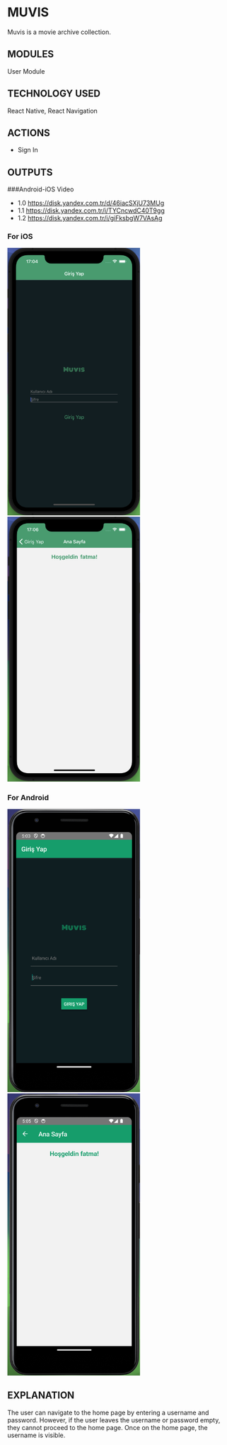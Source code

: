 
# MUVIS
Muvis is a movie archive collection.

## MODULES
User Module

## TECHNOLOGY USED
React Native, 
React Navigation

## ACTIONS
- Sign In

## OUTPUTS
###Android-iOS Video
- 1.0 https://disk.yandex.com.tr/d/46iacSXjU73MUg
- 1.1 https://disk.yandex.com.tr/i/TYCncwdC40T9gg
- 1.2 https://disk.yandex.com.tr/i/giFksbgW7VAsAg

### For iOS
<img src="assets/ios-login.png" alt="Login Page" width="300">
<img src="assets/ios-home.png" alt="Home Page" width="300">

### For Android
<img src="assets/android-login.png" alt="Login Page" width="300">
<img src="assets/android-home.png" alt="Home Page" width="300">

## EXPLANATION
The user can navigate to the home page by entering a username and password. However, if the user leaves the username or password empty, they cannot proceed to the home page. Once on the home page, the username is visible.

